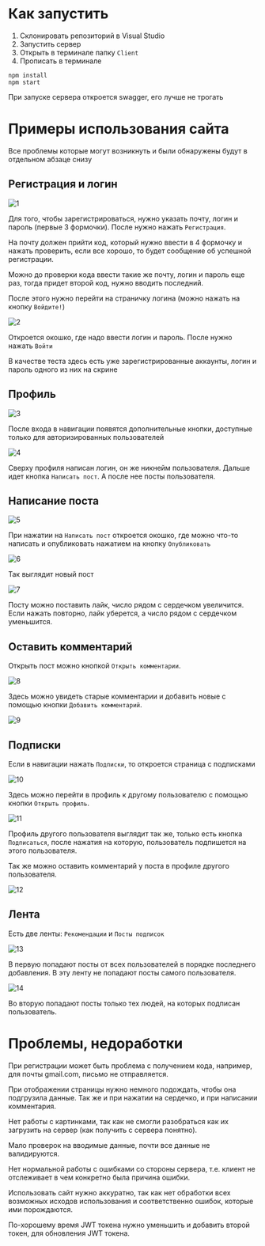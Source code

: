 # Как запустить
1. Склонировать репозиторий в Visual Studio
2. Запустить сервер
3. Открыть в терминале папку `Client`
4. Прописать в терминале
```
npm install
npm start
```

При запуске сервера откроется swagger, его лучше не трогать

# Примеры использования сайта
Все проблемы которые могут возникнуть и были обнаружены будут в отдельном абзаце снизу
## Регистрация и логин
![1](https://user-images.githubusercontent.com/81110285/209479125-49fcdf33-5b19-4671-a3b3-c62a7ce692a0.jpg)

Для того, чтобы зарегистрироваться, нужно указать почту, логин и пароль (первые 3 формочки). После нужно нажать `Регистрация`.

На почту должен прийти код, который нужно ввести в 4 формочку и нажать проверить, если все хорошо, то будет сообщение об успешной регистрации.

Можно до проверки кода ввести такие же почту, логин и пароль еще раз, тогда придет второй код, нужно вводить последний.

После этого нужно перейти на страничку логина (можно нажать на кнопку `Войдите!`)

![2](https://user-images.githubusercontent.com/81110285/209479258-15b0949f-15c8-4756-ba25-c15cea8a577f.jpg)

Откроется окошко, где надо ввести логин и пароль. После нужно нажать `Войти`

В качестве теста здесь есть уже зарегистрированные аккаунты, логин и пароль одного из них на скрине

## Профиль
![3](https://user-images.githubusercontent.com/81110285/209479290-a615f221-0c35-444e-8bca-cd6c2f3bfa9c.jpg)

После входа в навигации появятся дополнительные кнопки, доступные только для авторизированных пользователей

![4](https://user-images.githubusercontent.com/81110285/209479330-0e5c1346-f069-40a0-83f8-75a2716afbcf.jpg)

Сверху профиля написан логин, он же никнейм пользователя. Дальше идет кнопка `Написать пост`. А после нее посты пользователя.

## Написание поста
![5](https://user-images.githubusercontent.com/81110285/209479360-67391c52-8b54-4802-a6e7-916d5a68d39f.jpg)

При нажатии на `Написать пост` откроется окошко, где можно что-то написать и опубликовать нажатием на кнопку `Опубликовать`

![6](https://user-images.githubusercontent.com/81110285/209479391-1d9887b7-6c05-4d16-8506-86a5cf04971a.jpg)

Так выглядит новый пост

![7](https://user-images.githubusercontent.com/81110285/209479395-a063072f-cd84-4d10-bb25-c1ab3a94af92.jpg)

Посту можно поставить лайк, число рядом с сердечком увеличится. Если нажать повторно, лайк уберется, а число рядом с сердечком уменьшится.

## Оставить комментарий

Открыть пост можно кнопкой `Открыть комментарии`.

![8](https://user-images.githubusercontent.com/81110285/209479431-1a49a8bf-0076-402e-9302-fe016c00ce8b.jpg)

Здесь можно увидеть старые комментарии и добавить новые с помощью кнопки `Добавить комментарий`.

![9](https://user-images.githubusercontent.com/81110285/209479540-3d4734d7-56a9-4f6b-8f83-df476ab28550.jpg)

## Подписки

Если в навигации нажать `Подписки`, то откроется страница с подписками

![10](https://user-images.githubusercontent.com/81110285/209479543-f7f56ca0-e1fe-4687-b339-4ed1da6ddaf6.jpg)

Здесь можно перейти в профиль к другому пользователю с помощью кнопки `Открыть профиль`.

![11](https://user-images.githubusercontent.com/81110285/209479576-6ed01d5f-2afc-4e7d-ad0a-78c6b09be1d6.jpg)

Профиль другого пользователя выглядит так же, только есть кнопка `Подписаться`, после нажатия на которую, пользователь подпишется на этого пользователя.

Так же можно оставить комментарий у поста в профиле другого пользователя.

![12](https://user-images.githubusercontent.com/81110285/209479611-3376ba2f-1f34-4ed4-be0b-4d92936837e6.jpg)

## Лента

Есть две ленты: `Рекомендации` и `Посты подписок`

![13](https://user-images.githubusercontent.com/81110285/209479624-334670bb-b548-4b97-acae-b150278dd2aa.jpg)

В первую попадают посты от всех пользователей в порядке последнего добавления. В эту ленту не попадают посты самого пользователя.

![14](https://user-images.githubusercontent.com/81110285/209479640-582a33a4-9e86-445f-b9db-ee491bd7a3f3.jpg)

Во вторую попадают посты только тех людей, на которых подписан пользователь.

# Проблемы, недоработки

При регистрации может быть проблема с получением кода, например, для почты gmail.com, письмо не отправляется.

При отображении страницы нужно немного подождать, чтобы она подгрузила данные. Так же и при нажатии на сердечко, и при написании комментария.

Нет работы с картинками, так как не смогли разобраться как их загрузить на сервер (как получить с сервера понятно).

Мало проверок на вводимые данные, почти все данные не валидируются.

Нет нормальной работы с ошибками со стороны сервера, т.е. клиент не отслеживает в чем конкретно была причина ошибки.

Использовать сайт нужно аккуратно, так как нет обработки всех возможных исходов использования и соответственно ошибок, которые ими порождаются.

По-хорошему время JWT токена нужно уменьшить и добавить второй токен, для обновления JWT токена.


